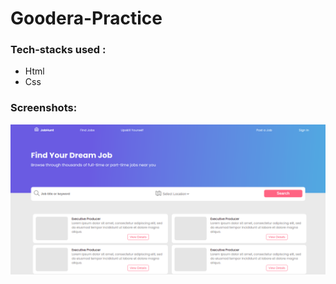 # Goodera-Practice

### Tech-stacks used :

- Html
- Css

### Screenshots:

![Goodera](./gooderaTask.png)
